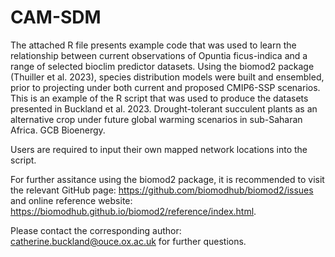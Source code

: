 # CAM-SDM

The attached R file presents example code that was used to learn the relationship between current observations of Opuntia ficus-indica and a range of selected bioclim predictor datasets. 
Using the biomod2 package (Thuiller et al. 2023), species distribution models were built and ensembled, prior to projecting under both current and proposed CMIP6-SSP scenarios. This is an example of the R script that was used to produce the datasets presented in Buckland et al. 2023. Drought-tolerant succulent plants as an alternative crop under future global warming scenarios in sub-Saharan Africa. GCB Bioenergy. 

Users are required to input their own mapped network locations into the script. 

For further assitance using the biomod2 package, it is recommended to visit the relevant GitHub page: https://github.com/biomodhub/biomod2/issues and online reference website: 
https://biomodhub.github.io/biomod2/reference/index.html.

Please contact the corresponding author: catherine.buckland@ouce.ox.ac.uk for further questions. 

